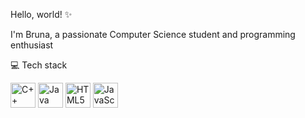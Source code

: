 Hello, world! ✨
<p>
I'm Bruna, a passionate Computer Science student and programming enthusiast 
</p>

💻 Tech stack
<p>
  <img src="https://raw.githubusercontent.com/get-icon/geticon/master/icons/c-plusplus.svg" width="40px" alt="C++"/>
  <img src="https://raw.githubusercontent.com/get-icon/geticon/master/icons/java.svg" width="40px" alt="Java"/>
  <img src="https://raw.githubusercontent.com/get-icon/geticon/master/icons/html-5.svg" width="40px" alt="HTML5"/>
  <img src="https://raw.githubusercontent.com/get-icon/geticon/master/icons/javascript.svg" width="40px" alt="JavaScript"/>
</p>


